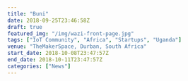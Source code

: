 ```yaml
---
title: "Buni"
date: 2018-09-25T23:46:58Z
draft: true
featured_img: "/img/wazi-front-page.jpg"
tags: ["IoT Community", "Africa", "Startups", "Uganda"]
venue: "TheMakerSpace, Durban, South Africa"
start_date: 2018-10-08T23:47:57Z
end_date: 2018-10-11T23:47:57Z
categories: ["News"]
---
```



<!--more-->